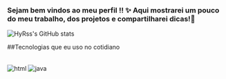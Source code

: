 ### Sejam bem vindos ao meu perfil !! ✨ Aqui mostrarei um pouco do meu trabalho, dos projetos e compartilharei dicas!👋

![HyRss's GitHub stats](https://github-readme-stats.vercel.app/api?username=HyRss&show_icons=true&theme=radical)

##Tecnologias que eu uso no cotidiano

<div style="display: inline_block"><br/>
    <img src="https://img.shields.io/badge/HTML5-E34F26?style=for-the-badge&logo=html5&logoColor=white" align="center" alt="html" />
    <img src="https://img.shields.io/badge/Java-ED8B00?style=for-the-badge&logo=openjdk&logoColor=white" align="center" alt="java" />

  
</div>

